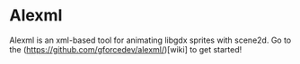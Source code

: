 # Alexml
Alexml is an xml-based tool for animating libgdx sprites with scene2d. Go to the (https://github.com/gforcedev/alexml/)[wiki] to get started!
